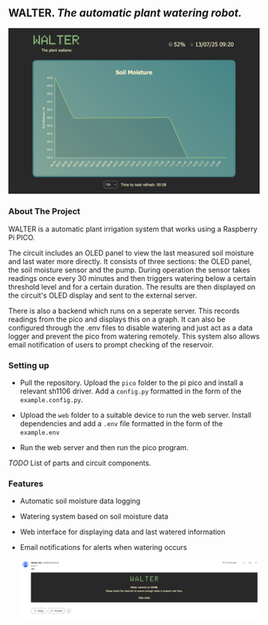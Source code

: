 ## WALTER. _The automatic plant watering robot._

<img width="750" alt="Image" src="./screenshots/web-screenshot.png" />

### About The Project

WALTER is a automatic plant irrigation system that works using a Raspberry Pi PICO.

The circuit includes an OLED panel to view the last measured soil moisture and last water more directly. It consists of three sections: the OLED panel, the soil moisture sensor and the pump. 
During operation the sensor takes readings once every 30 minutes and then triggers watering below a certain threshold level and for a certain duration. The results are then displayed on the circuit's OLED display and sent to the external server.

There is also a backend which runs on a seperate server. This records readings from the pico and displays this on a graph. It can also be configured through the .env files to disable watering and just act as a data logger and prevent the pico from watering remotely. This system also allows email notification of users to prompt checking of the reservoir.

### Setting up

- Pull the repository. Upload the `pico` folder to the pi pico and install a relevant sh1106 driver. Add a `config.py` formatted in the form of the `example.config.py`.

- Upload the `web` folder to a suitable device to run the web server. Install dependencies and add a `.env` file formatted in the form of the `example.env`

- Run the web server and then run the pico program. 

_TODO_ List of parts and circuit components.

### Features

- Automatic soil moisture data logging
- Watering system based on soil moisture data
- Web interface for displaying data and last watered information
- Email notifications for alerts when watering occurs

    <img width="500" alt="Image" src="./screenshots/email-screenshot.png" />




